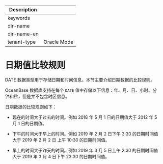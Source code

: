 | Description   |                 |
|---------------|-----------------|
| keywords      |                 |
| dir-name      |                 |
| dir-name-en   |                 |
| tenant-type   | Oracle Mode     |

# 日期值比较规则

DATE 数据类型用于存储日期和时间信息。本节主要介绍日期数据的比较规则。

OceanBase 数据库支持在每个 `DATE` 值中存储以下信息：年、月、日、小时、分钟和秒，但是并不包含时区信息。

日期数据的比较规则如下：

* 现在的时间大于过去的时间。例如 2018 年 5 月 1 日的日期值大于 2012 年 5 月 1 日的日期值。

* 下午的时间大于早上的时间。例如 2019 年 2 月 2 日下午 3:30 的日期时间值大于 2019 年 2 月 2 日 上午 10:30 的日期时间值。

* 早上的时间大于昨天的时间。例如 2019 年 3 月 5 日上午 2:30 的日期时间值大于 2019 年 3 月 4 日下午 23:30 的日期时间值。
